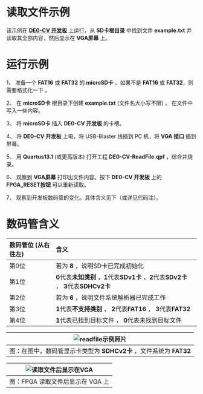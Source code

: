 读取文件示例
===========================

该示例在 [**DE0-CV 开发板**](https://www.terasic.com.tw/cgi-bin/page/archive.pl?Language=English&CategoryNo=163&No=921) 上运行，从 **SD卡根目录** 中找到文件 **example.txt** 并读取其全部内容，然后显示在 **VGA屏幕** 上。

# 运行示例

1、 准备一个 **FAT16** 或 **FAT32** 的 **microSD卡** 。如果不是 **FAT16** 或 **FAT32**，则需要格式化一下 。

2、 在 **microSD卡** 根目录下创建 **example.txt** (文件名大小写不限) ， 在文件中写入一些内容。

3、 将 **microSD卡** 插入 **DE0-CV 开发板** 的卡槽。

4、 将 **DE0-CV 开发板** 上电，将 USB-Blaster 线插到 PC 机，将 **VGA 接口** 插到屏幕。

5、 用 **Quartus13.1** (或更高版本) 打开工程 **DE0-CV-ReadFile.qpf** ，综合并烧录。

6、 观察到 **VGA屏幕** 打印出文件内容。按下 **DE0-CV 开发板** 上的 **FPGA_RESET按钮** 可以重新读取。

7、 观察到开发板数码管的变化。具体含义见下（或详见代码注）。


# 数码管含义

| 数码管位 (从右往左) | 含义   |
| :-------------   | :---  |
| 第0位 | 若为 **8** ，说明SD卡已完成初始化 |
| 第1位 | **0**代表**未知类别** ，**1**代表**SDv1卡** ，**2**代表**SDv2卡** ， **3**代表**SDHCv2卡** |
| 第2位 | 若为 **6** ，说明文件系统解析器已完成工作 |
| 第3位 | **1**代表**不支持类别** ， **2**代表**FAT16** ， **3**代表**FAT32** |
| 第4位 | **1**代表已找到目标文件 ， **0**代表未找到目标文件 |

| ![readfile示例照片](https://github.com/WangXuan95/FPGA-SDcard-Reader/blob/master/images/readfile_test.jpg) |
| :------: |
| 图：在图中，数码管显示卡类型为 **SDHCv2卡** ，文件系统为 **FAT32** |

| ![读取文件后显示在VGA](https://github.com/WangXuan95/FPGA-SDcard-Reader/blob/master/images/screen.jpg) |
| :------: |
| 图：FPGA 读取文件后显示在 VGA 上 |